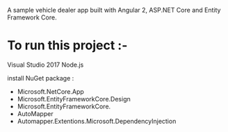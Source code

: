﻿A sample vehicle dealer app built with Angular 2, ASP.NET Core
and Entity Framework Core. 

To run this project :-
========
Visual Studio 2017
Node.js

install NuGet package :

- Microsoft.NetCore.App
- Microsoft.EntityFrameworkCore.Design
- Microsoft.EntityFrameworkCore.
- AutoMapper
- Automapper.Extentions.Microsoft.DependencyInjection
